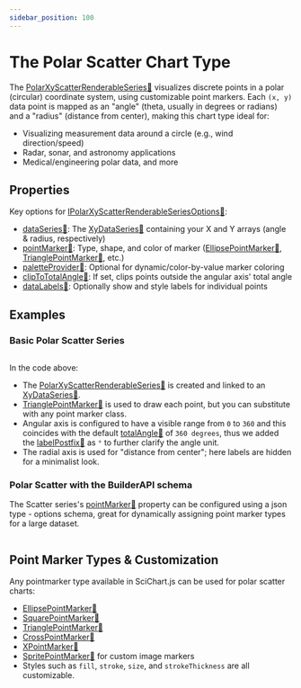 ```yaml
---
sidebar_position: 100
---
```


# The Polar Scatter Chart Type

The [PolarXyScatterRenderableSeries:blue_book:](https://www.scichart.com/documentation/js/v4/typedoc/classes/polarxyscatterrenderableseries.html) visualizes discrete points in a polar (circular) coordinate system, using customizable point markers. Each `(x, y)` data point is mapped as an "angle" (theta, usually in degrees or radians) and a "radius" (distance from center), making this chart type ideal for:

- Visualizing measurement data around a circle (e.g., wind direction/speed)
- Radar, sonar, and astronomy applications
- Medical/engineering polar data, and more

<ChartFromSciChartDemo 
    src="http://stagingdemo2.scichart.com/demo/iframe/polar-scatter-chart"
    title="Polar Xy Scatter Series Chart"
/>

## Properties

Key options for [IPolarXyScatterRenderableSeriesOptions:blue_book:](https://www.scichart.com/documentation/js/v4/typedoc/interfaces/ipolarxyscatterrenderableseriesoptions.html):

- [dataSeries:blue_book:](https://www.scichart.com/documentation/js/v4/typedoc/interfaces/ipolarxyscatterrenderableseriesoptions.html#dataseries): The [XyDataSeries:blue_book:](https://www.scichart.com/documentation/js/v4/typedoc/classes/xydataseries.html) containing your X and Y arrays (angle & radius, respectively)
- [pointMarker:blue_book:](https://www.scichart.com/documentation/js/v4/typedoc/interfaces/ipolarxyscatterrenderableseriesoptions.html#pointmarker): Type, shape, and color of marker ([EllipsePointMarker:blue_book:](https://www.scichart.com/documentation/js/v4/typedoc/classes/ellipsepointmarker.html), [TrianglePointMarker:blue_book:](https://www.scichart.com/documentation/js/v4/typedoc/classes/trianglepointmarker.html), etc.)
- [paletteProvider:blue_book:](https://www.scichart.com/documentation/js/v4/typedoc/interfaces/ipolarxyscatterrenderableseriesoptions.html#paletteprovider): Optional for dynamic/color-by-value marker coloring
- [clipToTotalAngle:blue_book:](https://www.scichart.com/documentation/js/v4/typedoc/classes/polarxyscatterrenderableseries.html#cliptototalangle): If set, clips points outside the angular axis' total angle
- [dataLabels:blue_book:](https://www.scichart.com/documentation/js/v4/typedoc/interfaces/ipolarxyscatterrenderableseriesoptions.html#datalabels): Optionally show and style labels for individual points

## Examples

### Basic Polar Scatter Series

```ts showLineNumbers {37,41,46-52} file=./Basic/demo.ts start=region_A_start end=region_A_end
```

<LiveDocSnippet name="./Basic/demo" />

In the code above:
- The [PolarXyScatterRenderableSeries:blue_book:](https://www.scichart.com/documentation/js/v4/typedoc/classes/polarxyscatterrenderableseries.html) is created and linked to an [XyDataSeries:blue_book:](https://www.scichart.com/documentation/js/v4/typedoc/classes/xydataseries.html).
- [TrianglePointMarker:blue_book:](https://www.scichart.com/documentation/js/v4/typedoc/classes/trianglepointmarker.html) is used to draw each point, but you can substitute with any point marker class.
- Angular axis is configured to have a visible range from `0` to `360` and this coincides with the default [totalAngle:blue_book:](https://www.scichart.com/documentation/js/v4/typedoc/classes/polarnumericaxis.html#totalangledegrees) of `360 degrees`, thus we added the [labelPostfix:blue_book:](https://www.scichart.com/documentation/js/v4/typedoc/classes/polarnumericaxis.html#labelpostfix) as `°` to further clarify the angle unit.
- The radial axis is used for "distance from center"; here labels are hidden for a minimalist look.

### Polar Scatter with the BuilderAPI schema

The Scatter series's [pointMarker:blue_book:](https://www.scichart.com/documentation/js/v4/typedoc/interfaces/ipolarxyscatterrenderableseriesoptions.html#pointmarker) property can be configured using a json type - options schema, great for dynamically assigning point marker types for a large dataset.

```ts showLineNumbers {7-13} file=./BuilderAPI/demo.ts start=region_A_start end=region_A_end
```

<LiveDocSnippet name="./BuilderAPI/demo" />

## Point Marker Types & Customization

Any pointmarker type available in SciChart.js can be used for polar scatter charts:
- [EllipsePointMarker:blue_book:](https://www.scichart.com/documentation/js/v4/typedoc/classes/ellipsepointmarker.html)
- [SquarePointMarker:blue_book:](https://www.scichart.com/documentation/js/v4/typedoc/classes/squarepointmarker.html)
- [TrianglePointMarker:blue_book:](https://www.scichart.com/documentation/js/v4/typedoc/classes/trianglepointmarker.html)
- [CrossPointMarker:blue_book:](https://www.scichart.com/documentation/js/v4/typedoc/classes/crosspointmarker.html)
- [XPointMarker:blue_book:](https://www.scichart.com/documentation/js/v4/typedoc/classes/xpointmarker.html)
- [SpritePointMarker:blue_book:](https://www.scichart.com/documentation/js/v4/typedoc/classes/spritepointmarker.html) for custom image markers
- Styles such as `fill`, `stroke`, `size`, and `strokeThickness` are all customizable.